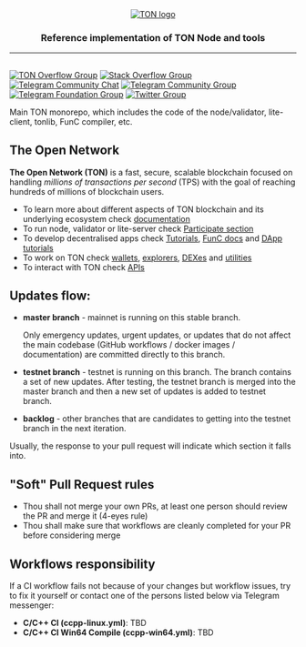 <div align="center">
  <a href="https://ton.org">
    <picture>
      <source media="(prefers-color-scheme: dark)" srcset="https://ton.org/download/ton_logo_dark_background.svg">
      <img alt="TON logo" src="https://ton.org/download/ton_logo_light_background.svg">
    </picture>
  </a>
  <h3>Reference implementation of TON Node and tools</h3>
  <hr/>
</div>

## 
[![TON Overflow Group][ton-overflow-badge]][ton-overflow-url]
[![Stack Overflow Group][stack-overflow-badge]][stack-overflow-url]
[![Telegram Community Chat][telegram-tondev-badge]][telegram-tondev-url]
[![Telegram Community Group][telegram-community-badge]][telegram-community-url]
[![Telegram Foundation Group][telegram-foundation-badge]][telegram-foundation-url]
[![Twitter Group][twitter-badge]][twitter-url]

[telegram-foundation-badge]: https://img.shields.io/badge/TON%20Foundation-2CA5E0?logo=telegram&logoColor=white&style=flat
[telegram-community-badge]: https://img.shields.io/badge/TON%20Community-2CA5E0?logo=telegram&logoColor=white&style=flat
[telegram-tondev-badge]: https://img.shields.io/badge/chat-TONDev-2CA5E0?logo=telegram&logoColor=white&style=flat
[telegram-foundation-url]: https://t.me/tonblockchain
[telegram-community-url]: https://t.me/toncoin
[telegram-tondev-url]: https://t.me/tondev_eng
[twitter-badge]: https://img.shields.io/twitter/follow/ton_blockchain
[twitter-url]: https://twitter.com/ton_blockchain
[stack-overflow-badge]: https://img.shields.io/badge/-Stack%20Overflow-FE7A16?style=flat&logo=stack-overflow&logoColor=white
[stack-overflow-url]: https://stackoverflow.com/questions/tagged/ton
[ton-overflow-badge]: https://img.shields.io/badge/-TON%20Overflow-FE7A16?style=flat&logo=stack-overflow&logoColor=white
[ton-overflow-url]: https://answers.ton.org



Main TON monorepo, which includes the code of the node/validator, lite-client, tonlib, FunC compiler, etc.

## The Open Network

__The Open Network (TON)__ is a fast, secure, scalable blockchain focused on handling _millions of transactions per second_ (TPS) with the goal of reaching hundreds of millions of blockchain users.
- To learn more about different aspects of TON blockchain and its underlying ecosystem check [documentation](https://ton.org/docs)
- To run node, validator or lite-server check [Participate section](https://ton.org/docs/participate/nodes/run-node)
- To develop decentralised apps check [Tutorials](https://ton.org/docs/develop/smart-contracts/), [FunC docs](https://ton.org/docs/develop/func/overview) and [DApp tutorials](https://ton.org/docs/develop/dapps/)
- To work on TON check [wallets](https://ton.app/wallets), [explorers](https://ton.app/explorers), [DEXes](https://ton.app/dex) and [utilities](https://ton.app/utilities)
- To interact with TON check [APIs](https://ton.org/docs/develop/dapps/apis/)

## Updates flow:

* **master branch** - mainnet is running on this stable branch.

    Only emergency updates, urgent updates, or updates that do not affect the main codebase (GitHub workflows / docker images / documentation) are committed directly to this branch.

* **testnet branch** - testnet is running on this branch. The branch contains a set of new updates. After testing, the testnet branch is merged into the master branch and then a new set of updates is added to testnet branch.

* **backlog** - other branches that are candidates to getting into the testnet branch in the next iteration.

Usually, the response to your pull request will indicate which section it falls into.


## "Soft" Pull Request rules

* Thou shall not merge your own PRs, at least one person should review the PR and merge it (4-eyes rule)
* Thou shall make sure that workflows are cleanly completed for your PR before considering merge

## Workflows responsibility
If a CI workflow fails not because of your changes but workflow issues, try to fix it yourself or contact one of the persons listed below via Telegram messenger:

* **C/C++ CI (ccpp-linux.yml)**: TBD
* **C/C++ CI Win64 Compile (ccpp-win64.yml)**: TBD
